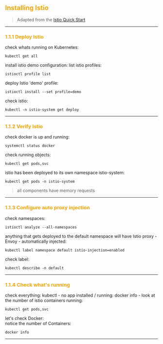 ## <font color="orange"> Installing Istio </font>

> Adapted from the [Istio Quick Start](https://istio.io/docs/setup/kubernetes/quick-start/)

---

### <font color="orange"> 1.1.1 Deploy Istio </font>

check whats running on Kubernetes:
```
kubectl get all
```

install istio demo configuration:
list istio profiles:
```
istioctl profile list
```
deploy Istio 'demo' profile:
```
istioctl install --set profile=demo
```
check istio:
```
kubectl -n istio-system get deploy
```

---

### <font color="orange"> 1.1.2 Verify Istio </font>

check docker is up and running:
```
systemctl status docker
```

check running objects:
```
kubectl get pods,svc
```
istio has been deployed to its own namespace istio-system:
```
kubectl get pods -n istio-system
```
> all components have memory requests

---

### <font color="orange"> 1.1.3 Configure auto proxy injection </font>

check namespaces:
```
istioctl analyze --all-namespaces
```
anything that gets deployed to the default namespace will have Istio proxy - Envoy - automatically injected: 
```
kubectl label namespace default istio-injection=enabled
```
check label:
```
kubectl describe -n default
```

---

### <font color="orange"> 1.1.4 Check what's running </font>

check everything:
kubectl - no app installed / running:
docker info - look at the number of istio containers running:
```
kubectl get pods,svc
```
let's check Docker:  
notice the number of Containers:
```
docker info
```

---